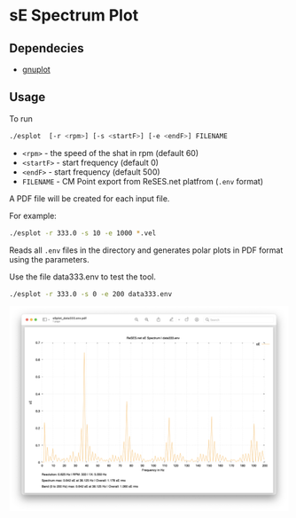 # sE Spectrum Plot

## Dependecies
- [gnuplot](http://www.gnuplot.info)

## Usage
To run
```sh
./esplot  [-r <rpm>] [-s <startF>] [-e <endF>] FILENAME
```
- `<rpm>` - the speed of the shat in rpm (default 60)
- `<startF>` - start frequency (default 0)
- `<endF>` - start frequency (default 500)
- `FILENAME` - CM Point export from ReSES.net platfrom (`.env` format)

A PDF file will be created for each input file.

For example:
```sh
./esplot -r 333.0 -s 10 -e 1000 *.vel
```
Reads all `.env` files in the directory and generates polar plots in PDF format using the parameters.

Use the file data333.env to test the tool.
```sh
./esplot -r 333.0 -s 0 -e 200 data333.env
```

![Example of bearing fault](./esplot_screenshot.png)
